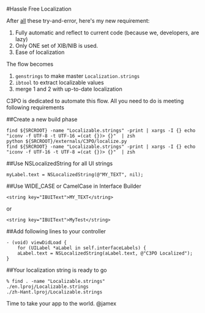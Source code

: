 #Hassle Free Localization

After [all](https://github.com/jamessa/C3PO/blob/master/Introduction.md) these try-and-error, here's my new requirement:

1. Fully automatic and reflect to current code (because we, developers, are lazy)
2. Only ONE set of XIB/NIB is used.
3. Ease of localization

The flow becomes 

1. `genstrings` to make master `Localization.strings`
2. `ibtool` to extract localizable values
3.  merge 1 and 2 with up-to-date localization

C3PO is dedicated to automate this flow. All you need to do is meeting following requirements

##Create a new build phase

	find ${SRCROOT} -name "Localizable.strings" -print | xargs -I {} echo "iconv -f UTF-8 -t UTF-16 =(cat {})> {}"  | zsh
	python ${SRCROOT}/externals/C3PO/localize.py
	find ${SRCROOT} -name "Localizable.strings" -print | xargs -I {} echo "iconv -f UTF-16 -t UTF-8 =(cat {})> {}"  | zsh


##Use NSLocalizedString for all UI strings

    myLabel.text = NSLocalizedString(@"MY_TEXT", nil);

##Use WIDE_CASE or CamelCase in Interface Builder

	<string key="IBUIText">MY_TEXT</string>

or

	<string key="IBUIText">MyTest</string>

##Add following lines to your controller

	- (void) viewDidLoad {
		for (UILabel *aLabel in self.interfaceLabels) {
		aLabel.text = NSLocalizedString(aLabel.text, @"C3PO Localized");
	}

##Your localization string is ready to go

	% find . -name "Localizable.strings"
	./en.lproj/Localizable.strings
	./zh-Hant.lproj/Localizable.strings

Time to take your app to the world. @jamex